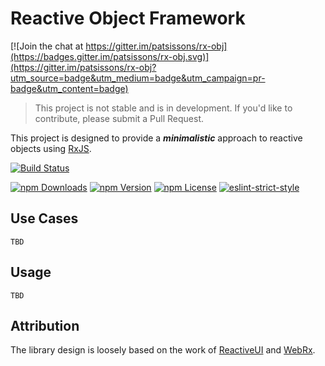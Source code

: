 # Reactive Object Framework

[![Join the chat at https://gitter.im/patsissons/rx-obj](https://badges.gitter.im/patsissons/rx-obj.svg)](https://gitter.im/patsissons/rx-obj?utm_source=badge&utm_medium=badge&utm_campaign=pr-badge&utm_content=badge)

> This project is not stable and is in development. If you'd like to contribute, please submit a Pull Request.

This project is designed to provide a ***minimalistic*** approach to reactive objects using [RxJS](https://github.com/ReactiveX/RxJS).

[![Build Status](https://img.shields.io/travis/patsissons/rx-obj.svg?branch=develop)](https://travis-ci.org/patsissons/rx-obj)
<!-- [![Coverage Status](https://coveralls.io/repos/patsissons/rx-obj/badge.svg?branch=develop&service=github)](https://coveralls.io/github/patsissons/rx-obj?branch=develop) -->
[![npm Downloads](https://img.shields.io/npm/dt/rx-obj.svg)](https://www.npmjs.com/package/rx-obj)
[![npm Version](https://img.shields.io/npm/v/rx-obj.svg)](https://www.npmjs.com/package/rx-obj)
[![npm License](https://img.shields.io/npm/l/rx-obj.svg)](https://www.npmjs.com/package/rx-obj)
[![eslint-strict-style](https://img.shields.io/badge/code%20style-strict-117D6B.svg)](https://github.com/keithamus/eslint-config-strict)
<!-- [![Join the chat at https://gitter.im/rx-obj/rx-obj](https://badges.gitter.im/Join%20Chat.svg)](https://gitter.im/rx-obj/rx-obj?utm_source=badge&utm_medium=badge&utm_campaign=pr-badge&utm_content=badge) -->

## Use Cases

`TBD`

## Usage

`TBD`

## Attribution

The library design is loosely based on the work of [ReactiveUI](https://github.com/reactiveui/ReactiveUI) and [WebRx](https://github.com/WebRxJS/WebRx).
